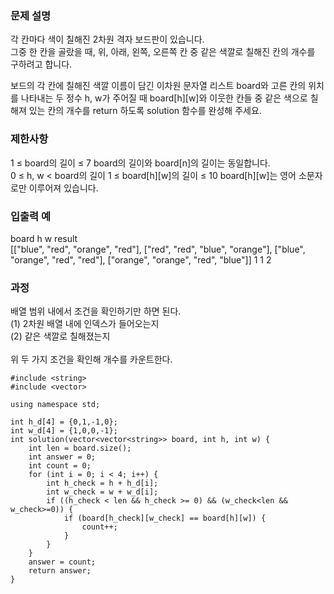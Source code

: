 ### 문제 설명
각 칸마다 색이 칠해진 2차원 격자 보드판이 있습니다.<br>그중 한 칸을 골랐을 때, 위, 아래, 왼쪽, 오른쪽 칸 중 같은 색깔로 칠해진 칸의 개수를 구하려고 합니다.

보드의 각 칸에 칠해진 색깔 이름이 담긴 이차원 문자열 리스트 board와 고른 칸의 위치를 나타내는 두 정수 h, w가 주어질 때 board[h][w]와 이웃한 칸들 중 같은 색으로 칠해져 있는 칸의 개수를 return 하도록 solution 함수를 완성해 주세요.

### 제한사항
1 ≤ board의 길이 ≤ 7
board의 길이와 board[n]의 길이는 동일합니다.<br>
0 ≤ h, w < board의 길이
1 ≤ board[h][w]의 길이 ≤ 10
board[h][w]는 영어 소문자로만 이루어져 있습니다.

### 입출력 예
board	h	w	result<br>
[["blue", "red", "orange", "red"], ["red", "red", "blue", "orange"], ["blue", "orange", "red", "red"], ["orange", "orange", "red", "blue"]]	1	1	2


### 과정
배열 범위 내에서 조건을 확인하기만 하면 된다.<br>
(1) 2차원 배열 내에 인덱스가 들어오는지<br>
(2) 같은 색깔로 칠해졌는지<br><br>
위 두 가지 조건을 확인해 개수를 카운트한다.



```
#include <string>
#include <vector>

using namespace std;

int h_d[4] = {0,1,-1,0};
int w_d[4] = {1,0,0,-1};
int solution(vector<vector<string>> board, int h, int w) {
	int len = board.size();
	int answer = 0;
	int count = 0;
	for (int i = 0; i < 4; i++) {
		int h_check = h + h_d[i];
		int w_check = w + w_d[i];
		if ((h_check < len && h_check >= 0) && (w_check<len && w_check>=0)) {
			if (board[h_check][w_check] == board[h][w]) {
				count++;
			}
		}
	}
	answer = count;
	return answer;
}
```
